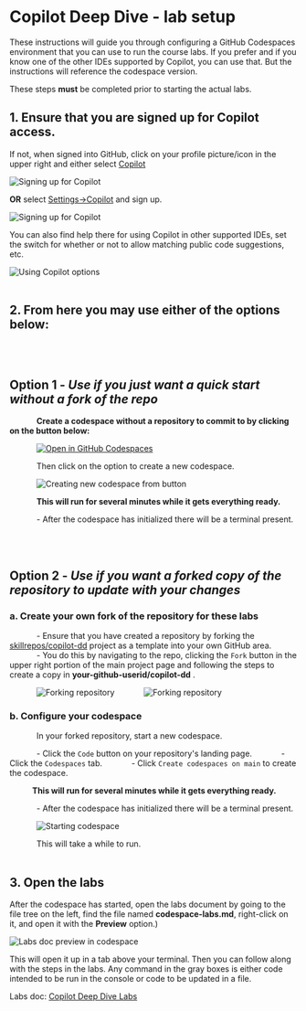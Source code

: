 # Copilot Deep Dive - lab setup

These instructions will guide you through configuring a GitHub Codespaces environment that you can use to run the course labs. 
If you prefer and if you know one of the other IDEs supported by Copilot, you can use that. But the instructions will reference the codespace version.

These steps **must** be completed prior to starting the actual labs.

## 1. Ensure that you are signed up for Copilot access. 

If not, when signed into GitHub, click on your profile picture/icon in the upper right and either select [Copilot](https://github.com/github-copilot/signup) 

![Signing up for Copilot](./images/cdd70.png?raw=true "Signing up for Copilot")

**OR** select [Settings->Copilot](https://github.com/settings/copilot) and sign up.

![Signing up for Copilot](./images/cdd32.png?raw=true "Signing up for Copilot")

You can also find help there for using Copilot in other supported IDEs, set the switch for whether or not to allow matching public code suggestions, etc.

![Using Copilot options](./images/cdd31.png?raw=true "Using Copilot options")
<br/><br/>
## 2. From here you **may use either of the options below:**
<br/><br/>
## Option 1 - _Use if you just want a quick start without a fork of the repo_

&nbsp;&nbsp;&nbsp;&nbsp;&nbsp;&nbsp;&nbsp;&nbsp;&nbsp;&nbsp;&nbsp;&nbsp;**Create a codespace without a repository to commit to by clicking on the button below:**

&nbsp;&nbsp;&nbsp;&nbsp;&nbsp;&nbsp;&nbsp;&nbsp;&nbsp;&nbsp;&nbsp;&nbsp;[![Open in GitHub Codespaces](https://github.com/codespaces/badge.svg)](https://codespaces.new/skillrepos/copilot-dd?quickstart=1)

&nbsp;&nbsp;&nbsp;&nbsp;&nbsp;&nbsp;&nbsp;&nbsp;&nbsp;&nbsp;&nbsp;&nbsp;Then click on the option to create a new codespace.

&nbsp;&nbsp;&nbsp;&nbsp;&nbsp;&nbsp;&nbsp;&nbsp;&nbsp;&nbsp;&nbsp;&nbsp;![Creating new codespace from button](./images/cdd109.png?raw=true "Creating new codespace from button")

&nbsp;&nbsp;&nbsp;&nbsp;&nbsp;&nbsp;&nbsp;&nbsp;&nbsp;&nbsp;&nbsp;&nbsp;**This will run for several minutes while it gets everything ready.**
  
&nbsp;&nbsp;&nbsp;&nbsp;&nbsp;&nbsp;&nbsp;&nbsp;&nbsp;&nbsp;&nbsp;&nbsp;- After the codespace has initialized there will be a terminal present.

<br/><br/>

## Option 2 - _Use if you want a forked copy of the repository to update with your changes_


### a. Create your own fork of the repository for these labs

&nbsp;&nbsp;&nbsp;&nbsp;&nbsp;&nbsp;&nbsp;&nbsp;&nbsp;&nbsp;&nbsp;&nbsp;- Ensure that you have created a repository by forking the [skillrepos/copilot-dd](https://github.com/skillrepos/copilot-dd) project as a template into your own GitHub area.
&nbsp;&nbsp;&nbsp;&nbsp;&nbsp;&nbsp;&nbsp;&nbsp;&nbsp;&nbsp;&nbsp;&nbsp;- You do this by navigating to the repo, clicking the `Fork` button in the upper right portion of the main project page and following the steps to create a copy in **your-github-userid/copilot-dd** .

&nbsp;&nbsp;&nbsp;&nbsp;&nbsp;&nbsp;&nbsp;&nbsp;&nbsp;&nbsp;&nbsp;&nbsp;![Forking repository](./images/cdd28.png?raw=true "Forking the repository")
&nbsp;&nbsp;&nbsp;&nbsp;&nbsp;&nbsp;&nbsp;&nbsp;&nbsp;&nbsp;&nbsp;&nbsp;![Forking repository](./images/cdd29.png?raw=true "Forking the repository")

### b. Configure your codespace

&nbsp;&nbsp;&nbsp;&nbsp;&nbsp;&nbsp;&nbsp;&nbsp;&nbsp;&nbsp;&nbsp;&nbsp;In your forked repository, start a new codespace.


&nbsp;&nbsp;&nbsp;&nbsp;&nbsp;&nbsp;&nbsp;&nbsp;&nbsp;&nbsp;&nbsp;&nbsp;- Click the `Code` button on your repository's landing page.
&nbsp;&nbsp;&nbsp;&nbsp;&nbsp;&nbsp;&nbsp;&nbsp;&nbsp;&nbsp;&nbsp;&nbsp;- Click the `Codespaces` tab.
&nbsp;&nbsp;&nbsp;&nbsp;&nbsp;&nbsp;&nbsp;&nbsp;&nbsp;&nbsp;&nbsp;&nbsp;- Click `Create codespaces on main` to create the codespace.

**&nbsp;&nbsp;&nbsp;&nbsp;&nbsp;&nbsp;&nbsp;&nbsp;&nbsp;&nbsp;&nbsp;&nbsp;This will run for several minutes while it gets everything ready.**
  
&nbsp;&nbsp;&nbsp;&nbsp;&nbsp;&nbsp;&nbsp;&nbsp;&nbsp;&nbsp;&nbsp;&nbsp;- After the codespace has initialized there will be a terminal present.

&nbsp;&nbsp;&nbsp;&nbsp;&nbsp;&nbsp;&nbsp;&nbsp;&nbsp;&nbsp;&nbsp;&nbsp;![Starting codespace](./images/cdd30.png?raw=true "Starting your codespace")

&nbsp;&nbsp;&nbsp;&nbsp;&nbsp;&nbsp;&nbsp;&nbsp;&nbsp;&nbsp;&nbsp;&nbsp;This will take a while to run.
<br/><br/>
## 3. Open the labs

After the codespace has started, open the labs document by going to the file tree on the left, find the file named **codespace-labs.md**, right-click on it, and open it with the **Preview** option.)

![Labs doc preview in codespace](./images/cdd33.png?raw=true "Labs doc preview in codespace")

This will open it up in a tab above your terminal. Then you can follow along with the steps in the labs. 
Any command in the gray boxes is either code intended to be run in the console or code to be updated in a file.

Labs doc: [Copilot Deep Dive Labs](codespace-labs.md)


